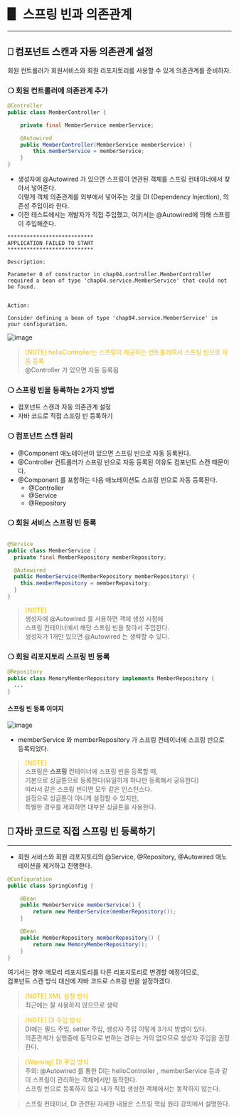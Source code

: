 # ▋ 스프링 빈과 의존관계
*****

## ⎕ 컴포넌트 스캔과 자동 의존관계 설정
회원 컨트롤러가 회원서비스와 회원 리포지토리를 사용할 수 있게 의존관계를 준비하자.


### ❍ 회원 컨트롤러에 의존관계 추가
```java
@Controller
public class MemberController {

    private final MemberService memberService;

    @Autowired
    public MemberController(MemberService memberService) {
        this.memberService = memberService;
    }
}
```
* 생성자에 @Autowired 가 있으면 스프링이 연관된 객체를 스프링 컨테이너에서 찾아서 넣어준다.<br>
  이렇게 객체 의존관계를 외부에서 넣어주는 것을 DI (Dependency Injection), 의존성 주입이라 한다.
* 이전 테스트에서는 개발자가 직접 주입했고, 여기서는 @Autowired에 의해 스프링이 주입해준다.<br>

```shell
***************************
APPLICATION FAILED TO START
***************************

Description:

Parameter 0 of constructor in chap04.controller.MemberController required a bean of type 'chap04.service.MemberService' that could not be found.


Action:

Consider defining a bean of type 'chap04.service.MemberService' in your configuration.
```

![image](https://user-images.githubusercontent.com/1131775/198817892-70b1605f-b3b8-4eb8-ba47-c726c245396d.png)


> <span style="color:#f2bc00">[NOTE] helloController는 스프링이 제공하는 컨트롤러여서 스프링 빈으로 자동 등록 </span><br>
> @Controller 가 있으면 자동 등록됨

### ❍ 스프링 빈을 등록하는 2가지 방법
* 컴포넌트 스캔과 자동 의존관계 설정 
* 자바 코드로 직접 스프링 빈 등록하기

### ❍ 컴포넌트 스캔 원리
* @Component 애노테이션이 있으면 스프링 빈으로 자동 등록된다.
* @Controller 컨트롤러가 스프링 빈으로 자동 등록된 이유도 컴포넌트 스캔 때문이다.
* @Component 를 포함하는 다음 애노테이션도 스프링 빈으로 자동 등록된다. 
  * @Controller
  * @Service
  * @Repository

### ❍ 회원 서비스 스프링 빈 등록
```java

@Service
public class MemberService {
  private final MemberRepository memberRepository;

  @Autowired
  public MemberService(MemberRepository memberRepository) {
    this.memberRepository = memberRepository;
  }
}
```
> <span style="color:#f2bc00">[NOTE]</span><br>
> 생성자에 @Autowired 를 사용하면 객체 생성 시점에<br>
> 스프링 컨테이너에서 해당 스프링 빈을 찾아서 주입한다.<br> 
> 생성자가 1개만 있으면 @Autowired 는 생략할 수 있다.<br>

### ❍ 회원 리포지토리 스프링 빈 등록
```java
@Repository
public class MemoryMemberRepository implements MemberRepository {
  ...
}
```

#### 스프링 빈 등록 이미지
![image](https://user-images.githubusercontent.com/1131775/198818883-e2b3badd-e66c-4887-bdd9-13f73e5baa6e.png)

* memberService 와 memberRepository 가 스프링 컨테이너에 스프링 빈으로 등록되었다.

> <span style="color:#f2bc00">[NOTE]</span><br>
> 스프링은 **스프링** 컨테이너에 스프링 빈을 등록할 때,<br> 
> 기본으로 싱글톤으로 등록한다(유일하게 하나만 등록해서 공유한다) <br>
> 따라서 같은 스프링 빈이면 모두 같은 인스턴스다. <br>
> 설정으로 싱글톤이 아니게 설정할 수 있지만, <br>
> 특별한 경우를 제외하면 대부분 싱글톤을 사용한다.


## ⎕ 자바 코드로 직접 스프링 빈 등록하기
*****

* 회원 서비스와 회원 리포지토리의 @Service, @Repository, @Autowired 애노테이션을 제거하고 진행한다.

```java
@Configuration
public class SpringConfig {

    @Bean
    public MemberService memberService() {
        return new MemberService(memberRepository());
    }

    @Bean
    public MemberRepository memberRepository() {
        return new MemoryMemberRepository();
    }
}
```

여기서는 향후 메모리 리포지토리를 다른 리포지토리로 변경할 예정이므로, <br>
컴포넌트 스캔 방식 대신에 자바 코드로 스프링 빈을 설정하겠다.

> <span style="color:#f2bc00">[NOTE] XML 설정 방식 </span><br>
> 최근에는 잘 사용하지 않으므로 생략<br>

> <span style="color:#f2bc00">[NOTE] DI 주입 방식</span><br>
> DI에는 필드 주입, setter 주입, 생성자 주입 이렇게 3가지 방법이 있다. <br>
> 의존관계가 실행중에 동적으로 변하는 경우는 거의 없으므로 생성자 주입을 권장한다.<br>

> <span style="color:#f2bc00">[Warning] DI 주입 방식</span><br>
> 주의: @Autowired 를 통한 DI는 helloController , memberService 등과 같이 스프링이 관리하는 객체에서만 동작한다. <br>
> 스프링 빈으로 등록하지 않고 내가 직접 생성한 객체에서는 동작하지 않는다.<br>

> 스프링 컨테이너, DI 관련된 자세한 내용은 스프링 핵심 원리 강의에서 설명한다.
